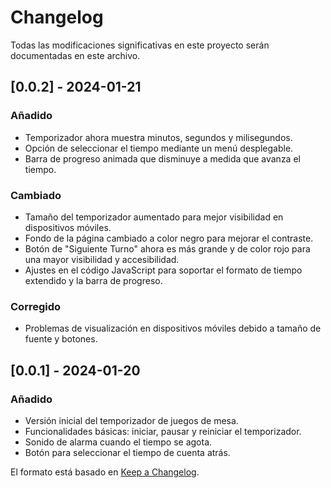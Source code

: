 # Changelog

Todas las modificaciones significativas en este proyecto serán documentadas en este archivo.


## [0.0.2] - 2024-01-21

### Añadido
- Temporizador ahora muestra minutos, segundos y milisegundos.
- Opción de seleccionar el tiempo mediante un menú desplegable.
- Barra de progreso animada que disminuye a medida que avanza el tiempo.

### Cambiado
- Tamaño del temporizador aumentado para mejor visibilidad en dispositivos móviles.
- Fondo de la página cambiado a color negro para mejorar el contraste.
- Botón de "Siguiente Turno" ahora es más grande y de color rojo para una mayor visibilidad y accesibilidad.
- Ajustes en el código JavaScript para soportar el formato de tiempo extendido y la barra de progreso.

### Corregido
- Problemas de visualización en dispositivos móviles debido a tamaño de fuente y botones.

## [0.0.1] - 2024-01-20

### Añadido
- Versión inicial del temporizador de juegos de mesa.
- Funcionalidades básicas: iniciar, pausar y reiniciar el temporizador.
- Sonido de alarma cuando el tiempo se agota.
- Botón para seleccionar el tiempo de cuenta atrás.


El formato está basado en [Keep a Changelog](https://keepachangelog.com/en/1.0.0/).
